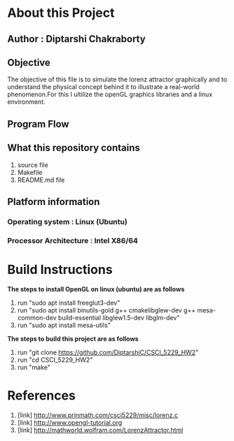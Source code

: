 # About this Project

## Author : Diptarshi Chakraborty

## Objective
 
The objective of this file is to simulate the lorenz attractor graphically and to understand the
physical concept behind it to illustrate a real-world phenomenon.For this I ultilize the openGL
graphics libraries and a linux environment.

## Program Flow


## What this repository contains

1. source file 
2. Makefile
3. README.md file

## Platform information

### Operating system 		: Linux (Ubuntu)
### Processor Architecture	: Intel X86/64

# Build Instructions

**The steps to install OpenGL on linux (ubuntu) are as follows**

1. run "sudo apt install freeglut3-dev"
2. run "sudo apt install binutils-gold g++ cmakelibglew-dev g++ mesa-common-dev build-essential libglew1.5-dev libglm-dev"
3. run "sudo apt install mesa-utils"


**The steps to build this project are as follows**

1. run "git clone https://github.com/DiptarshiC/CSCI_5229_HW2"
2. run "cd CSCI_5229_HW2"
3. run "make"

# References

1. [link] http://www.prinmath.com/csci5229/misc/lorenz.c
2. [link] http://www.opengl-tutorial.org
3. [link] http://mathworld.wolfram.com/LorenzAttractor.html


